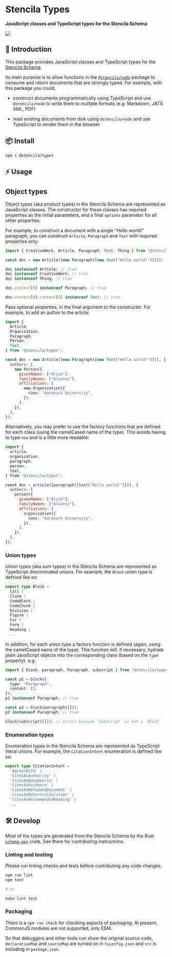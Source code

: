 # Stencila Types

**JavaScript classes and TypeScript types for the Stencila Schema**

<a href="https://www.npmjs.com/package/@stencila/types">
  <img src="https://img.shields.io/npm/v/%40stencila%2Ftypes.svg?label=npm%20%40stencila%2Ftypes&color=1d3bd1&labelColor=3219a8">
</a>

## 👋 Introduction

This package provides JavaScript classes and TypeScript types for the [Stencila Schema](https://github.com/stencila/stencila/tree/main/schema#readme).

Its main purpose is to allow functions in the [`@stencila/node`](https://github.com/stencila/stencila/tree/main/node) package to consume and return documents that are strongly typed. For example, with this package you could,

- construct documents programmatically using TypeScript and use `@stencila/node` to write them to multiple formats (e.g. Markdown, JATS XML, PDF)

- read existing documents from disk using `@stencila/node` and use TypeScript to render them in the browser

## 📦 Install

```console
npm i @stencila/types
```

## ⚡ Usage

## Object types

Object types (aka product types) in the Stencila Schema are represented as JavaScript classes. The constructor for these classes has required properties as the initial parameters, and a final `options` parameter for all other properties.

For example, to construct a document with a single "Hello world!" paragraph, you can construct `Article`, `Paragraph` and `Text` with required properties only:

```js
import { CreativeWork, Article, Paragraph, Text, Thing } from "@stencila/types";

const doc = new Article([new Paragraph([new Text("Hello world!")])]);

doc instanceof Article; // true
doc instanceof CreativeWork; // true
doc instanceof Thing; // true

doc.content[0] instanceof Paragraph; // true

doc.content[0].content[0] instanceof Text; // true
```

Pass optional properties, in the final argument to the constructor. For example, to add an author to the article:

```js
import {
  Article,
  Organization,
  Paragraph,
  Person,
  Text,
} from "@stencila/types";

const doc = new Article([new Paragraph([new Text("Hello world!")])], {
  authors: [
    new Person({
      givenNames: ["Alice"],
      familyNames: ["Alvarez"],
      affiliations: [
        new Organization({
          name: "Aardvark University",
        }),
      ],
    }),
  ],
});
```

Alternatively, you may prefer to use the factory functions that are defined for each class (using the camelCased name of the type). This avoids having to type `new` and is a little more readable:

```js
import {
  article,
  organization,
  paragraph,
  person,
  text,
} from "@stencila/types";

const doc = article([paragraph([text("Hello world!")])], {
  authors: [
    person({
      givenNames: ["Alice"],
      familyNames: ["Alvarez"],
      affiliations: [
        organization({
          name: "Aardvark University",
        }),
      ],
    }),
  ],
});
```

### Union types

Union types (aka sum types) in the Stencila Schema are represented as TypeScript discriminated unions. For example, the `Block` union type is defined like so:

```ts
export type Block =
  Call |
  Claim |
  CodeBlock |
  CodeChunk |
  Division |
  Figure |
  For |
  Form |
  Heading |
  ...
```

In addition, for each union type a factory function is defined (again, using the camelCased name of the type). This function will, if necessary, hydrate plain JavaScript objects into the corresponding class (based on the `type` property). e.g.

```ts
import { block, paragraph, Paragraph, subscript } from "@stencila/types";

const p1 = block({
  type: "Paragraph",
  content: [],
});
p1 instanceof Paragraph; // true

const p2 = block(paragraph([]));
p2 instanceof Paragraph; // true

block(subscript([])); // errors because `Subscript` is not a `Block`
```

### Enumeration types

Enumeration types in the Stencila Schema are represented as TypeScript literal unions. For example, the `CitationIntent` enumeration is defined like so:

```ts
export type CitationIntent =
  'AgreesWith' |
  'CitesAsAuthority' |
  'CitesAsDataSource' |
  'CitesAsEvidence' |
  'CitesAsMetadataDocument' |
  'CitesAsPotentialSolution' |
  'CitesAsRecommendedReading' |
  ...
```

## 🛠️ Develop

Most of the types are generated from the Stencila Schema by the Rust [`schema-gen`](https://github.com/stencila/stencila/tree/main/rust/schema-gen#readme) crate. See there for contributing instructions.

### Linting and testing

Please run linting checks and tests before contributing any code changes.

```sh
npm run lint
npm test

# or

make lint test
```

### Packaging

There is a `npm run check` for checking aspects of packaging. At present, CommonJS modules are not supported, only ESM.

So that debuggers and other tools can show the original source code, `declarationMap` and `sourceMap` are turned on in `tsconfig.json` and `src` is including in `package.json`.
